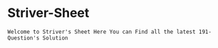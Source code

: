 # Striver-Sheet

    Welcome to Striver's Sheet Here You can Find all the latest 191-Question's Solution
